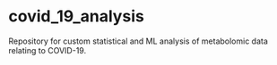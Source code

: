 # covid_19_analysis

Repository for custom statistical and ML analysis of metabolomic data relating to COVID-19. 
